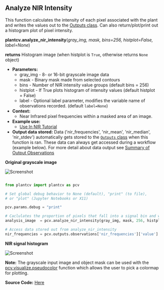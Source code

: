 ## Analyze NIR Intensity

This function calculates the intensity of each pixel associated with the plant and writes 
the values out to the [Outputs class](outputs.md). Can also return/plot/print out a histogram plot of pixel intensity.

**plantcv.analyze_nir_intensity**(*gray_img, mask, bins=256, histplot=False, label=None*)

**returns** Histogram image (when histplot is `True`, otherwise returns `None` object)  

- **Parameters:**
    - gray_img - 8- or 16-bit grayscale image data
    - mask     - Binary mask made from selected contours
    - bins     - Number of NIR intensity value groups (default bins = 256)
    - histplot - If True plots histogram of intensity values (default histplot = False)
    - label - Optional label parameter, modifies the variable name of observations recorded. (default `label=None`)
- **Context:**
    - Near Infrared pixel frequencies within a masked area of an image. 
- **Example use:**
    - [Use In NIR Tutorial](nir_tutorial.md)
- **Output data stored:** Data ('nir_frequencies', 'nir_mean', 'nir_median', 'nir_stdev') automatically gets stored to the [`Outputs` class](outputs.md) when this function is ran. 
    These data can always get accessed during a workflow (example below). For more detail about data output see [Summary of Output Observations](output_measurements.md#summary-of-output-observations)

**Original grayscale image**

![Screenshot](img/documentation_images/analyze_NIR_intensity/original_image.jpg)

```python

from plantcv import plantcv as pcv

# Set global debug behavior to None (default), "print" (to file), 
# or "plot" (Jupyter Notebooks or X11)

pcv.params.debug = "print"

# Caclulates the proportion of pixels that fall into a signal bin and writes the values to a file. Also provides a histogram of this data
analysis_image  = pcv.analyze_nir_intensity(gray_img, mask, 256, histplot=True, label=None)

# Access data stored out from analyze_nir_intensity
nir_frequencies = pcv.outputs.observations['nir_frequencies']['value']

```


**NIR signal histogram**

![Screenshot](img/documentation_images/analyze_NIR_intensity/nir_histogram.jpg)

**Note:** The grayscale input image and object mask can be used with the [pcv.visualize.pseudocolor](visualize_pseudocolor.md) function
which allows the user to pick a colormap for plotting.

**Source Code:** [Here](https://github.com/danforthcenter/plantcv/blob/master/plantcv/plantcv/analyze_nir_intensity.py)
